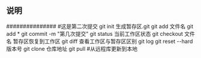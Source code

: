 ## 说明

###############
#这是第二次提交
git init     生成暂存区.git
git add 文件名
git add *
git commit -m "第几次提交"
git status   当前工作区状态
git checkout 文件名      暂存区恢复到工作区
git diff    查看工作区与暂存区区别
git log
git reset --hard 版本号
git clone 仓库地址
git pull       #从远程库更新到本地